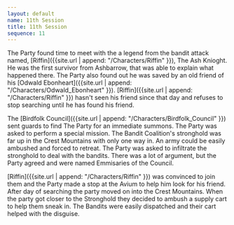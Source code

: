 ```yaml
---
layout: default
name: 11th Session
title: 11th Session
sequence: 11
---
```


The Party found time to meet with the a legend from the bandit attack named, [Riffin]({{site.url | append: "/Characters/Riffin" }}), The Ash Knioght. He was the first survivor from Ashbarrow, that was able to explain what happened there. The Party also found out he was saved by an old friend of his [Odwald Ebonheart]({{site.url | append: "/Characters/Odwald_Ebonheart" }}). [Riffin]({{site.url | append: "/Characters/Riffin" }}) hasn't seen his friend since that day and refuses to stop searching until he has found his friend. 

The [Birdfolk Council]({{site.url | append: "/Characters/Birdfolk_Council" }}) sent guards to find The Party for an immediate summons. The Party was asked to perform a special mission. The Bandit Coalition's stronghold was far up in the Crest Mountains with only one way in. An army could be easily ambushed and forced to retreat. The Party was asked to infiltrate the stronghold to deal with the bandits. There was a lot of argument, but the Party agreed and were named Emmisaries of the Council.

[Riffin]({{site.url | append: "/Characters/Riffin" }}) was convinced to join them and the Party made a stop at the Avium to help him look for his friend. After day of searching the party moved on into the Crest Mountains. When the party got closer to the Stronghold they decided to ambush a supply cart to help them sneak in. The Bandits were easily dispatched and their cart helped with the disguise. 
